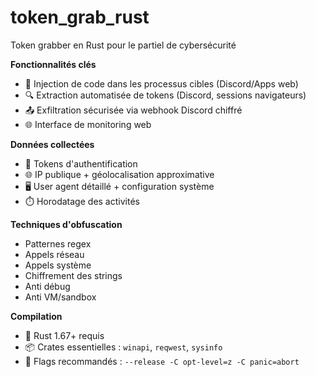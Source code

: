 # token_grab_rust 
Token grabber en Rust pour le partiel de cybersécurité

**Fonctionnalités clés**  
- 🎯 Injection de code dans les processus cibles (Discord/Apps web)  
- 🔍 Extraction automatisée de tokens (Discord, sessions navigateurs)  
- 📤 Exfiltration sécurisée via webhook Discord chiffré  
- 🌐 Interface de monitoring web  

**Données collectées**  
- 🔑 Tokens d'authentification  
- 🌐 IP publique + géolocalisation approximative  
- 🖥️ User agent détaillé + configuration système  
- ⏱️ Horodatage des activités  

**Techniques d'obfuscation**  
- Patternes regex
- Appels réseau
- Appels système
- Chiffrement des strings
- Anti débug
- Anti VM/sandbox

**Compilation**  
- 🦀 Rust 1.67+ requis  
- 📦 Crates essentielles : `winapi`, `reqwest`, `sysinfo`  
- 🔧 Flags recommandés : `--release -C opt-level=z -C panic=abort`  


